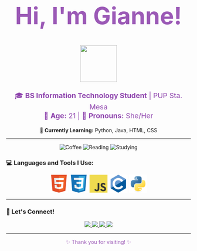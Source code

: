 <h1 align="center" style="font-size: 4rem; color: #9b59b6;"> Hi, I'm Gianne!</h1>

<p align="center">
  <img src="https://media3.giphy.com/media/v1.Y2lkPTc5MGI3NjExNWRmMWd3ZXQ5cGM0aHoyNXFsYm01eTI4YzVyM2JsbnVqNHFmdmwzMSZlcD12MV9pbnRlcm5hbF9naWZfYnlfaWQmY3Q9Zw/srV1G3EnqSLtL11Nsx/giphy.gif" width="100" height="100"/>
</p>

<p align="center" style="font-size: 1.2rem; color: #8e44ad;">
  🎓 <strong>BS Information Technology Student</strong> | PUP Sta. Mesa <br>
  🔢 <strong>Age:</strong> 21 | 🌸 <strong>Pronouns:</strong> She/Her
</p>

<p align="center">
  🌱 <strong>Currently Learning:</strong> Python, Java, HTML, CSS
</p>

---

<p align="center">
  <img src="https://media0.giphy.com/media/v1.Y2lkPTc5MGI3NjExdjNpNmRheW5zbmt0dDN2MTZjanlpczRjYzlyZHRwNWRlbGhzbTJwcCZlcD12MV9pbnRlcm5hbF9naWZfYnlfaWQmY3Q9Zw/sJKsXTsaDaR8CgypKu/giphy.gif" alt="Coffee" width="150" height="150"/>
  <img src="https://media4.giphy.com/media/v1.Y2lkPTc5MGI3NjExZDhlN2tkNXZsN3o1Yjl4N2xicnV0MWZ3YnB1bWwyYjFwZnR6M3puaiZlcD12MV9pbnRlcm5hbF9naWZfYnlfaWQmY3Q9Zw/xUA7b2OfgTuVzqpVXq/giphy.gif" alt="Reading" width="150" height="150"/>
  <img src="https://media4.giphy.com/media/v1.Y2lkPTc5MGI3NjExOHNqODBoNmticjg1NDJwNWM1cXB6bzBkbWR1aTB3dml5NnJkd25zbyZlcD12MV9pbnRlcm5hbF9naWZfYnlfaWQmY3Q9Zw/WRRL1EKo9rNe12S4zh/giphy.gif" alt="Studying" width="150" height="150"/>
</p>


### 💻 Languages and Tools I Use:
<p align="center">
    <img src="https://raw.githubusercontent.com/devicons/devicon/master/icons/html5/html5-original.svg" alt="HTML5" width="50" height="50"/>
    <img src="https://raw.githubusercontent.com/devicons/devicon/master/icons/css3/css3-original.svg" alt="CSS3" width="50" height="50"/>
    <img src="https://raw.githubusercontent.com/devicons/devicon/master/icons/javascript/javascript-original.svg" alt="JavaScript" width="50" height="50"/>
    <img src="https://raw.githubusercontent.com/devicons/devicon/master/icons/c/c-original.svg" alt="C" width="50" height="50"/>
    <img src="https://raw.githubusercontent.com/devicons/devicon/master/icons/python/python-original.svg" alt="Python" width="50" height="50"/>
</p>

---

### 🌸 Let's Connect!
<p align="center">
  <a href="https://www.linkedin.com/in/gianne-dasco/" target="_blank">
    <img src="https://img.shields.io/badge/LinkedIn-9b59b6?style=for-the-badge&logo=linkedin&logoColor=white" />
  </a>
  <a href="https://www.facebook.com/GigiDasco20" target="_blank">
    <img src="https://img.shields.io/badge/Facebook-8e44ad?style=for-the-badge&logo=facebook&logoColor=white" />
  </a>
  <a href="https://www.tiktok.com/@crizzleeeedsc?_t=ZS-8ts4hnZvVpf&_r=1" target="_blank">
    <img src="https://img.shields.io/badge/TikTok-9b59b6?style=for-the-badge&logo=tiktok&logoColor=white" />
  </a>
  <a href="https://www.instagram.com/crizzledsc?igsh=aXl6OWxycGttOGQy" target="_blank">
    <img src="https://img.shields.io/badge/Instagram-8e44ad?style=for-the-badge&logo=instagram&logoColor=white" />
  </a>
</p>

---

<p align="center" style="color: #9b59b6;">✨ Thank you for visiting! ✨</p>


